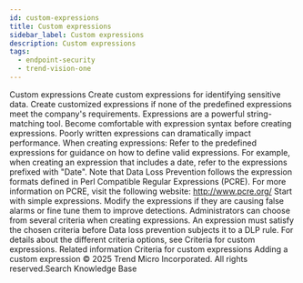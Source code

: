 ```yaml
---
id: custom-expressions
title: Custom expressions
sidebar_label: Custom expressions
description: Custom expressions
tags:
  - endpoint-security
  - trend-vision-one
---
```


 Custom expressions Create custom expressions for identifying sensitive data. Create customized expressions if none of the predefined expressions meet the company's requirements. Expressions are a powerful string-matching tool. Become comfortable with expression syntax before creating expressions. Poorly written expressions can dramatically impact performance. When creating expressions: Refer to the predefined expressions for guidance on how to define valid expressions. For example, when creating an expression that includes a date, refer to the expressions prefixed with "Date". Note that Data Loss Prevention follows the expression formats defined in Perl Compatible Regular Expressions (PCRE). For more information on PCRE, visit the following website: http://www.pcre.org/ Start with simple expressions. Modify the expressions if they are causing false alarms or fine tune them to improve detections. Administrators can choose from several criteria when creating expressions. An expression must satisfy the chosen criteria before Data loss prevention subjects it to a DLP rule. For details about the different criteria options, see Criteria for custom expressions. Related information Criteria for custom expressions Adding a custom expression © 2025 Trend Micro Incorporated. All rights reserved.Search Knowledge Base